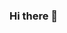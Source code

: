 ### Hi there 👋

<!--
**MarvinYoung/MarvinYoung** is a ✨ _special_ ✨ repository because its `README.md` (this file) appears on your GitHub profile.

# Github Performance

![github stats](https://github-readme-stats.vercel.app/api?username=MarvinYoung&show_icons=true)
